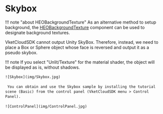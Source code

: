 # Skybox

!!! note "about HEOBackgroundTexture"
    As an alternative method to setup background, the [HEOBackgroundTexture](../HEOComponents/HEOBackgroundTexture.md) component can be used to designate background textures.

VketCloudSDK cannot output Unity SkyBox. Therefore, instead, we need to place a Box or Sphere object whose face is reversed and output it as a pseudo skybox.

!!! note
     If you select "Unlit/Texture" for the material shader, the object will be displayed as is, without shadows.

    ![Skybox](img/Skybox.jpg)

     You can obtain and use the Skybox sample by installing the tutorial scene (Basic) from the control panel (VketCloudSDK menu > Control Panel).

    ![ControlPanel](img/ControlPanel.jpg)
